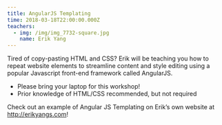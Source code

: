 ```yaml
---
title: AngularJS Templating
time: 2018-03-18T22:00:00.000Z
teachers:
  - img: /img/img_7732-square.jpg
    name: Erik Yang
---
```

Tired of copy-pasting HTML and CSS? Erik will be teaching you how to repeat website elements to streamline content and style editing using a popular Javascript front-end framework called AngularJS.

* Please bring your laptop for this workshop!
* Prior knowledge of HTML/CSS recommended, but not required

Check out an example of Angular JS Templating on Erik’s own website at <http://erikyangs.com>!
